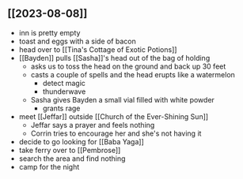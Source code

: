## [[2023-08-08]]
- inn is pretty empty
- toast and eggs with a side of bacon
- head over to [[Tina's Cottage of Exotic Potions]]
- [[Bayden]] pulls [[Sasha]]'s head out of the bag of holding
	- asks us to toss the head on the ground and back up 30 feet
	- casts a couple of spells and the head erupts like a watermelon
		- detect magic
		- thunderwave
	- Sasha gives Bayden a small vial filled with white powder
		- grants rage
- meet [[Jeffar]] outside [[Church of the Ever-Shining Sun]]
	- Jeffar says a prayer and feels nothing
	- Corrin tries to encourage her and she's not having it
- decide to go looking for [[Baba Yaga]]
- take ferry over to [[Pembrose]]
- search the area and find nothing
- camp for the night